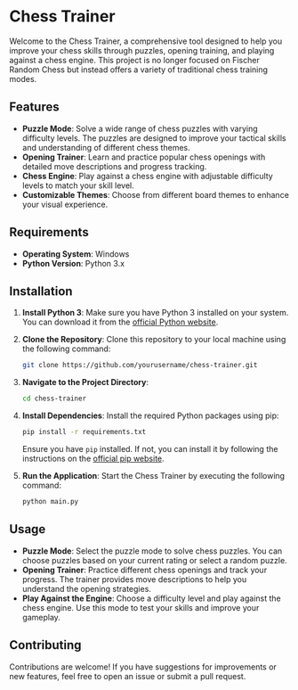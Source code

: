 # Chess Trainer

Welcome to the Chess Trainer, a comprehensive tool designed to help you improve your chess skills through puzzles, opening training, and playing against a chess engine. This project is no longer focused on Fischer Random Chess but instead offers a variety of traditional chess training modes.

## Features

- **Puzzle Mode**: Solve a wide range of chess puzzles with varying difficulty levels. The puzzles are designed to improve your tactical skills and understanding of different chess themes.
- **Opening Trainer**: Learn and practice popular chess openings with detailed move descriptions and progress tracking.
- **Chess Engine**: Play against a chess engine with adjustable difficulty levels to match your skill level.
- **Customizable Themes**: Choose from different board themes to enhance your visual experience.

## Requirements

- **Operating System**: Windows
- **Python Version**: Python 3.x

## Installation

1. **Install Python 3**: Make sure you have Python 3 installed on your system. You can download it from the [official Python website](https://www.python.org/downloads/).

2. **Clone the Repository**: Clone this repository to your local machine using the following command:
   ```bash
   git clone https://github.com/yourusername/chess-trainer.git
   ```

3. **Navigate to the Project Directory**:
   ```bash
   cd chess-trainer
   ```

4. **Install Dependencies**: Install the required Python packages using pip:
   ```bash
   pip install -r requirements.txt
   ```

   Ensure you have `pip` installed. If not, you can install it by following the instructions on the [official pip website](https://pip.pypa.io/en/stable/installation/).

5. **Run the Application**: Start the Chess Trainer by executing the following command:
   ```bash
   python main.py
   ```

## Usage

- **Puzzle Mode**: Select the puzzle mode to solve chess puzzles. You can choose puzzles based on your current rating or select a random puzzle.
- **Opening Trainer**: Practice different chess openings and track your progress. The trainer provides move descriptions to help you understand the opening strategies.
- **Play Against the Engine**: Choose a difficulty level and play against the chess engine. Use this mode to test your skills and improve your gameplay.

## Contributing

Contributions are welcome! If you have suggestions for improvements or new features, feel free to open an issue or submit a pull request.
